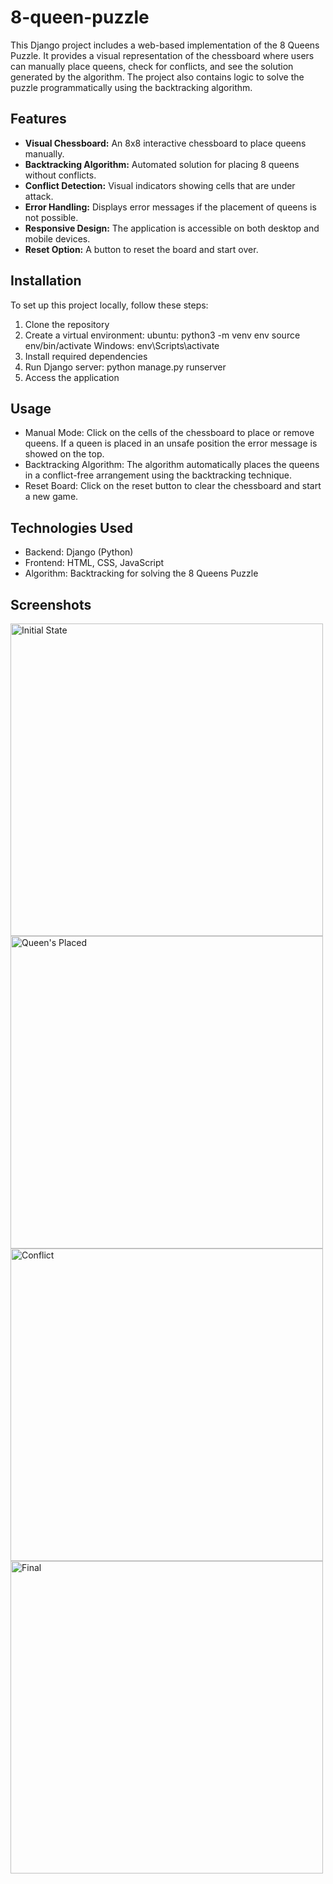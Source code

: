 # 8-queen-puzzle
This Django project includes a web-based implementation of the 8 Queens Puzzle. It provides a visual representation of the chessboard where users can manually place queens, check for conflicts, and see the solution generated by the algorithm. The project also contains logic to solve the puzzle programmatically using the backtracking algorithm.

## Features
- **Visual Chessboard:** An 8x8 interactive chessboard to place queens manually.
- **Backtracking Algorithm:** Automated solution for placing 8 queens without conflicts.
- **Conflict Detection:** Visual indicators showing cells that are under attack.
- **Error Handling:** Displays error messages if the placement of queens is not possible.
- **Responsive Design:** The application is accessible on both desktop and mobile devices.
- **Reset Option:** A button to reset the board and start over.

## Installation
To set up this project locally, follow these steps:

1. Clone the repository
2. Create a virtual environment:
       ubuntu:
            python3 -m venv env
            source env/bin/activate
       Windows:
            env\Scripts\activate
4. Install required dependencies
5. Run Django server:
        python manage.py runserver
6. Access the application

## Usage
- Manual Mode: Click on the cells of the chessboard to place or remove queens. If a queen is placed in an unsafe position the error message is showed on the top.
- Backtracking Algorithm: The algorithm automatically places the queens in a conflict-free arrangement using the backtracking technique.
- Reset Board: Click on the reset button to clear the chessboard and start a new game.

## Technologies Used
- Backend: Django (Python)
- Frontend: HTML, CSS, JavaScript
- Algorithm: Backtracking for solving the 8 Queens Puzzle

## Screenshots

<div>
  <img src="https://github.com/user-attachments/assets/27276fee-3d9d-48fd-914e-a2b7505fae03" alt="Initial State" height="500"/>
  <img src="https://github.com/user-attachments/assets/970e2b9e-215f-4d11-9c0c-434abf0460d3" alt="Queen's Placed" height="500"/>
  <img src="https://github.com/user-attachments/assets/25c0f19d-b7b7-4c06-8c3d-03813941a189" alt="Conflict" height="500"/>
  <img src="https://github.com/user-attachments/assets/4f0aada3-4fea-492a-97a4-5e7495e18808" alt="Final" height="500"/>
</div>
